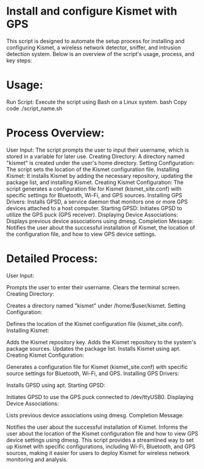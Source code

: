 # Install and configure Kismet with GPS
This script is designed to automate the setup process for installing and configuring Kismet, a wireless network detector, sniffer, and intrusion detection system. Below is an overview of the script's usage, process, and key steps:

# Usage:
Run Script: Execute the script using Bash on a Linux system.
bash
Copy code
./script_name.sh
# Process Overview:
User Input: The script prompts the user to input their username, which is stored in a variable for later use.
Creating Directory: A directory named "kismet" is created under the user's home directory.
Setting Configuration: The script sets the location of the Kismet configuration file.
Installing Kismet: It installs Kismet by adding the necessary repository, updating the package list, and installing Kismet.
Creating Kismet Configuration: The script generates a configuration file for Kismet (kismet_site.conf) with specific settings for Bluetooth, Wi-Fi, and GPS sources.
Installing GPS Drivers: Installs GPSD, a service daemon that monitors one or more GPS devices attached to a host computer.
Starting GPSD: Initiates GPSD to utilize the GPS puck (GPS receiver).
Displaying Device Associations: Displays previous device associations using dmesg.
Completion Message: Notifies the user about the successful installation of Kismet, the location of the configuration file, and how to view GPS device settings.
# Detailed Process:
User Input:

Prompts the user to enter their username.
Clears the terminal screen.
Creating Directory:

Creates a directory named "kismet" under /home/$user/kismet.
Setting Configuration:

Defines the location of the Kismet configuration file (kismet_site.conf).
Installing Kismet:

Adds the Kismet repository key.
Adds the Kismet repository to the system's package sources.
Updates the package list.
Installs Kismet using apt.
Creating Kismet Configuration:

Generates a configuration file for Kismet (kismet_site.conf) with specific source settings for Bluetooth, Wi-Fi, and GPS.
Installing GPS Drivers:

Installs GPSD using apt.
Starting GPSD:

Initiates GPSD to use the GPS puck connected to /dev/ttyUSB0.
Displaying Device Associations:

Lists previous device associations using dmesg.
Completion Message:

Notifies the user about the successful installation of Kismet.
Informs the user about the location of the Kismet configuration file and how to view GPS device settings using dmesg.
This script provides a streamlined way to set up Kismet with specific configurations, including Wi-Fi, Bluetooth, and GPS sources, making it easier for users to deploy Kismet for wireless network monitoring and analysis.
